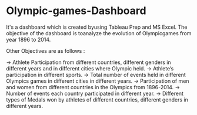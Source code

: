 # Olympic-games-Dashboard

It's a dashboard which is created byusing Tableau Prep and MS Excel.
The objective of the dashboard is toanalyze the evolution of Olympicgames from year 1896 to 2014.

Other Objectives are as follows :

-> Athlete Participation from different countries, different genders in different years and in different cities where Olympic held.
-> Athlete’s participation in different sports.
-> Total number of events held in different Olympics games in different cities in different years.
-> Participation of men and women from different countries in the Olympics from 1896-2014.
-> Number of events each country participated in different year.
-> Different types of Medals won by athletes of different countries, different genders in different years.
